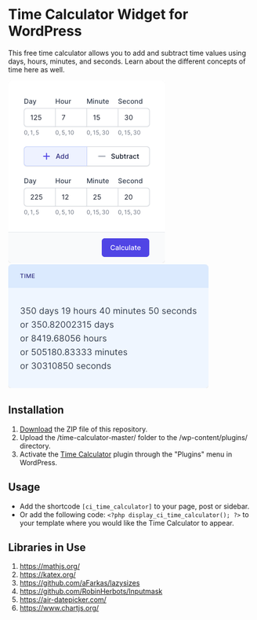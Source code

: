 # Time Calculator Widget for WordPress

This free time calculator allows you to add and subtract time values using days, hours, minutes, and seconds. Learn about the different concepts of time here as well.

![Time Calculator Input Form](/assets/images/screenshot-1.png "Time Calculator Input Form")
![Time Calculator Calculation Results](/assets/images/screenshot-2.png "Time Calculator Calculation Results")

## Installation

1. [Download](https://github.com/pub-calculator-io/time-calculator/archive/refs/heads/master.zip) the ZIP file of this repository.
2. Upload the /time-calculator-master/ folder to the /wp-content/plugins/ directory.
3. Activate the [Time Calculator](https://www.calculator.io/time-calculator/ "Time Calculator Homepage") plugin through the "Plugins" menu in WordPress.

## Usage
* Add the shortcode `[ci_time_calculator]` to your page, post or sidebar.
* Or add the following code: `<?php display_ci_time_calculator(); ?>` to your template where you would like the Time Calculator to appear.

## Libraries in Use
1. https://mathjs.org/
2. https://katex.org/
3. https://github.com/aFarkas/lazysizes
4. https://github.com/RobinHerbots/Inputmask
5. https://air-datepicker.com/
6. https://www.chartjs.org/
